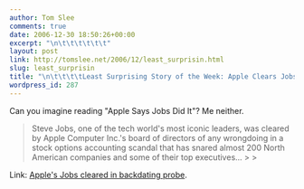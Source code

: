 ```yaml
---
author: Tom Slee
comments: true
date: 2006-12-30 18:50:26+00:00
excerpt: "\n\t\t\t\t\t\t"
layout: post
link: http://tomslee.net/2006/12/least_surprisin.html
slug: least_surprisin
title: "\n\t\t\t\tLeast Surprising Story of the Week: Apple Clears Jobs\t\t"
wordpress_id: 287
---
```



				

Can you imagine reading "Apple Says Jobs Did It"? Me neither.

<blockquote>Steve Jobs, one of the tech world's most iconic leaders, was cleared by Apple Computer Inc.'s board of directors of any wrongdoing in a stock options accounting scandal that has snared almost 200 North American companies and some of their top executives...
> 
> </blockquote>




Link: [Apple's Jobs cleared in backdating probe](http://www.theglobeandmail.com/servlet/story/LAC.20061230.RAPPLE30/TPStory/Business).



		
